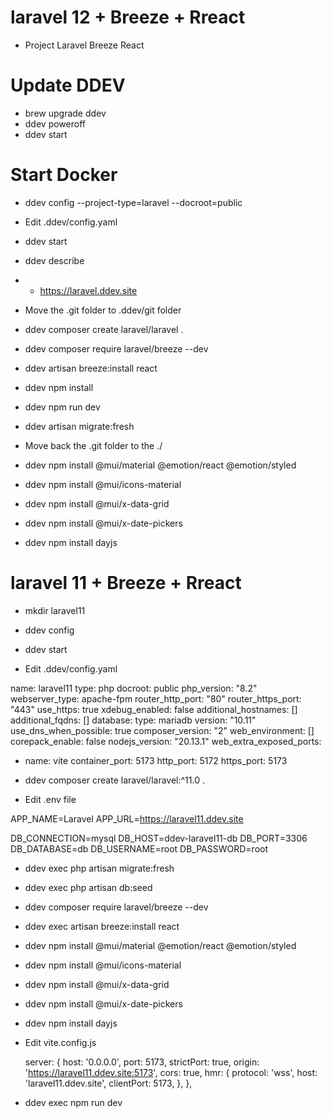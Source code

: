 # laravel 12 + Breeze + Rreact

- Project Laravel Breeze React

# Update DDEV
- brew upgrade ddev
- ddev poweroff
- ddev start

# Start Docker

- ddev config --project-type=laravel --docroot=public

- Edit .ddev/config.yaml

- ddev start

- ddev describe
- - https://laravel.ddev.site 

- Move the .git folder to .ddev/git folder

- ddev composer create laravel/laravel .
- ddev composer require laravel/breeze --dev
- ddev artisan breeze:install react
- ddev npm install
- ddev npm run dev
- ddev artisan migrate:fresh

- Move back the .git folder to the ./

- ddev npm install @mui/material @emotion/react @emotion/styled
- ddev npm install @mui/icons-material
- ddev npm install @mui/x-data-grid
- ddev npm install @mui/x-date-pickers
- ddev npm install dayjs

# laravel 11 + Breeze + Rreact

- mkdir laravel11

- ddev config
- ddev start
- Edit .ddev/config.yaml

name: laravel11
type: php
docroot: public
php_version: "8.2"
webserver_type: apache-fpm
router_http_port: "80"
router_https_port: "443"
use_https: true
xdebug_enabled: false
additional_hostnames: []
additional_fqdns: []
database:
    type: mariadb
    version: "10.11"
use_dns_when_possible: true
composer_version: "2"
web_environment: []
corepack_enable: false
nodejs_version: "20.13.1"
web_extra_exposed_ports:
  - name: vite
    container_port: 5173
    http_port: 5172
    https_port: 5173

- ddev composer create laravel/laravel:^11.0 .

- Edit .env file

APP_NAME=Laravel
APP_URL=https://laravel11.ddev.site

DB_CONNECTION=mysql
DB_HOST=ddev-laravel11-db
DB_PORT=3306
DB_DATABASE=db
DB_USERNAME=root
DB_PASSWORD=root

- ddev exec php artisan migrate:fresh
- ddev exec php artisan db:seed

- ddev composer require laravel/breeze --dev
- ddev exec artisan breeze:install react

- ddev npm install @mui/material @emotion/react @emotion/styled
- ddev npm install @mui/icons-material
- ddev npm install @mui/x-data-grid
- ddev npm install @mui/x-date-pickers
- ddev npm install dayjs

- Edit vite.config.js

    server: {
        host: '0.0.0.0',
        port: 5173,
        strictPort: true,
        origin: 'https://laravel11.ddev.site:5173',
        cors: true,
        hmr: {
            protocol: 'wss',
            host: 'laravel11.ddev.site',
            clientPort: 5173,
        },
    },

- ddev exec npm run dev
